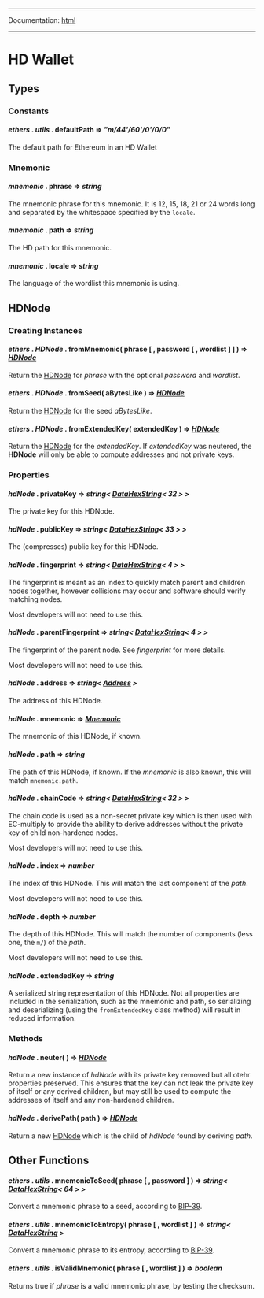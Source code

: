 -----

Documentation: [html](https://docs-beta.ethers.io/)

-----

HD Wallet
=========

Types
-----

### Constants

#### *ethers* . *utils* . **defaultPath** => *"m/44'/60'/0'/0/0"*

The default path for Ethereum in an HD Wallet


### Mnemonic

#### *mnemonic* . **phrase** => *string*

The mnemonic phrase for this mnemonic. It is 12, 15, 18, 21 or 24 words long and separated by the whitespace specified by the `locale`.


#### *mnemonic* . **path** => *string*

The HD path for this mnemonic.


#### *mnemonic* . **locale** => *string*

The language of the wordlist this mnemonic is using.


HDNode
------

### Creating Instances

#### *ethers* . *HDNode* . **fromMnemonic**( phrase [ , password [ , wordlist ] ] ) => *[HDNode](/v5/api/utils/hdnode/#HDNode)*

Return the [HDNode](/v5/api/utils/hdnode/#HDNode) for *phrase* with the optional *password* and *wordlist*.


#### *ethers* . *HDNode* . **fromSeed**( aBytesLike ) => *[HDNode](/v5/api/utils/hdnode/#HDNode)*

Return the [HDNode](/v5/api/utils/hdnode/#HDNode) for the seed *aBytesLike*.


#### *ethers* . *HDNode* . **fromExtendedKey**( extendedKey ) => *[HDNode](/v5/api/utils/hdnode/#HDNode)*

Return the [HDNode](/v5/api/utils/hdnode/#HDNode) for the *extendedKey*. If *extendedKey* was neutered, the **HDNode** will only be able to compute addresses and not private keys.


### Properties

#### *hdNode* . **privateKey** => *string< [DataHexString](/v5/api/utils/bytes/#DataHexString)< 32 > >*

The private key for this HDNode.


#### *hdNode* . **publicKey** => *string< [DataHexString](/v5/api/utils/bytes/#DataHexString)< 33 > >*

The (compresses) public key for this HDNode.


#### *hdNode* . **fingerprint** => *string< [DataHexString](/v5/api/utils/bytes/#DataHexString)< 4 > >*

The fingerprint is meant as an index to quickly match parent and children nodes together, however collisions may occur and software should verify matching nodes.

Most developers will not need to use this.


#### *hdNode* . **parentFingerprint** => *string< [DataHexString](/v5/api/utils/bytes/#DataHexString)< 4 > >*

The fingerprint of the parent node. See *fingerprint* for more details.

Most developers will not need to use this.


#### *hdNode* . **address** => *string< [Address](/v5/api/utils/address/#address) >*

The address of this HDNode.


#### *hdNode* . **mnemonic** => *[Mnemonic](/v5/api/utils/hdnode/#Mnemonic)*

The mnemonic of this HDNode, if known.


#### *hdNode* . **path** => *string*

The path of this HDNode, if known. If the *mnemonic* is also known, this will match `mnemonic.path`.


#### *hdNode* . **chainCode** => *string< [DataHexString](/v5/api/utils/bytes/#DataHexString)< 32 > >*

The chain code is used as a non-secret private key which is then used with EC-multiply to provide the ability to derive addresses without the private key of child non-hardened nodes.

Most developers will not need to use this.


#### *hdNode* . **index** => *number*

The index of this HDNode. This will match the last component of the *path*.

Most developers will not need to use this.


#### *hdNode* . **depth** => *number*

The depth of this HDNode. This will match the number of components (less one, the `m/`) of the *path*.

Most developers will not need to use this.


#### *hdNode* . **extendedKey** => *string*

A serialized string representation of this HDNode. Not all properties are included in the serialization, such as the mnemonic and path, so serializing and deserializing (using the `fromExtendedKey` class method) will result in reduced information.


### Methods

#### *hdNode* . **neuter**( ) => *[HDNode](/v5/api/utils/hdnode/#HDNode)*

Return a new instance of *hdNode* with its private key removed but all otehr properties preserved. This ensures that the key can not leak the private key of itself or any derived children, but may still be used to compute the addresses of itself and any non-hardened children.


#### *hdNode* . **derivePath**( path ) => *[HDNode](/v5/api/utils/hdnode/#HDNode)*

Return a new [HDNode](/v5/api/utils/hdnode/#HDNode) which is the child of *hdNode* found by deriving *path*.


Other Functions
---------------

#### *ethers* . *utils* . **mnemonicToSeed**( phrase [ , password ] ) => *string< [DataHexString](/v5/api/utils/bytes/#DataHexString)< 64 > >*

Convert a mnemonic phrase to a seed, according to [BIP-39](https://en.bitcoin.it/wiki/BIP_0039).


#### *ethers* . *utils* . **mnemonicToEntropy**( phrase [ , wordlist ] ) => *string< [DataHexString](/v5/api/utils/bytes/#DataHexString) >*

Convert a mnemonic phrase to its entropy, according to [BIP-39](https://en.bitcoin.it/wiki/BIP_0039).


#### *ethers* . *utils* . **isValidMnemonic**( phrase [ , wordlist ] ) => *boolean*

Returns true if *phrase* is a valid mnemonic phrase, by testing the checksum.


